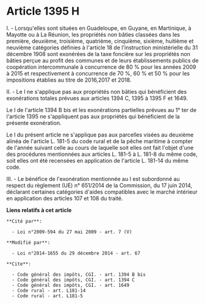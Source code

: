 # Article 1395 H

I. - Lorsqu'elles sont situées en Guadeloupe, en Guyane, en Martinique, à Mayotte ou à La Réunion, les propriétés non bâties
classées dans les première, deuxième, troisième, quatrième, cinquième, sixième, huitième et neuvième catégories définies à
l'article 18 de l'instruction ministérielle du 31 décembre 1908 sont exonérées de la taxe foncière sur les propriétés non
bâties perçue au profit des communes et de leurs établissements publics de coopération intercommunale à concurrence de 80 %
pour les années 2009 à 2015 et respectivement à concurrence de 70 %, 60 % et 50 % pour les impositions établies au titre de
2016,2017 et 2018. 

II. - Le I ne s'applique pas aux propriétés non bâties qui bénéficient des exonérations totales prévues aux articles 1394 C,
1395 à 1395 F et 1649. 

Le I de l'article 1394 B bis et les exonérations partielles prévues au 1° ter de l'article 1395 ne s'appliquent pas aux
propriétés qui bénéficient de la présente exonération. 

Le I du présent article ne s'applique pas aux parcelles visées au deuxième alinéa de l'article L. 181-5 du code rural et de
la pêche maritime à compter de l'année suivant celle au cours de laquelle soit elles ont fait l'objet d'une des procédures
mentionnées aux articles L. 181-5 à L. 181-8 du même code, soit elles ont été recensées en application de l'article L. 181-14
du même code.

III. - Le bénéfice de l'exonération mentionnée au I est subordonné au respect du règlement (UE) n° 651/2014 de la Commission,
du 17 juin 2014, déclarant certaines catégories d'aides compatibles avec le marché intérieur en application des articles 107
et 108 du traité.

**Liens relatifs à cet article**

	**Cité par**:

	  - Loi n°2009-594 du 27 mai 2009 - art. 7 (V)

	**Modifié par**:

	  - Loi n°2014-1655 du 29 décembre 2014 - art. 67

	**Cite**:

	  - Code général des impôts, CGI. - art. 1394 B bis
	  - Code général des impôts, CGI. - art. 1394 C
	  - Code général des impôts, CGI. - art. 1649
	  - Code rural - art. L181-14
	  - Code rural - art. L181-5
